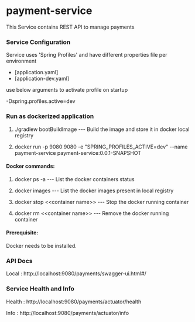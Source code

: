 # payment-service

This Service contains REST API to manage payments

### Service Configuration

Service uses 'Spring Profiles' and have different properties file per environment

- [application.yaml]
- [application-dev.yaml]

use below arguments to activate profile on startup

-Dspring.profiles.active=dev

### Run as dockerized application

1. ./gradlew bootBuildImage   --- Build the image and store it in docker local registry

2. docker run -p 9080:9080 -e "SPRING_PROFILES_ACTIVE=dev" --name payment-service payment-service:0.0.1-SNAPSHOT 

#### Docker commands:
1. docker ps -a  --- List the docker containers status

2. docker images --- List the docker images present in local registry

3. docker stop <\<container name>> --- Stop the docker running container

4. docker rm <\<container name>> --- Remove the docker running container

#### Prerequisite:
Docker needs to be installed.

### API Docs
 Local : http://localhost:9080/payments/swagger-ui.html#/
 
### Service Health and Info

Health : http://localhost:9080/payments/actuator/health

Info : http://localhost:9080/payments/actuator/info